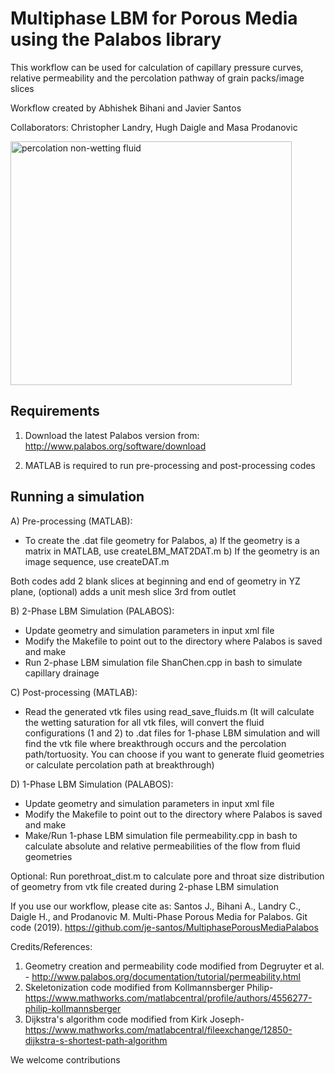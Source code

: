 # Multiphase LBM for Porous Media using the Palabos library

This workflow can be used for calculation of capillary pressure curves, relative permeability and the percolation pathway of grain packs/image slices

Workflow created by Abhishek Bihani and Javier Santos

Collaborators: Christopher Landry, Hugh Daigle and Masa Prodanovic

<img src="https://github.com/je-santos/MultiphasePorousMediaPalabos/blob/master/illustration.jpg" align="middle" width="450" height="390" alt="percolation non-wetting fluid" >

## Requirements

1) Download the latest Palabos version from: http://www.palabos.org/software/download

2) MATLAB is required to run pre-processing and post-processing codes

## Running a simulation

A) Pre-processing (MATLAB):

- To create the .dat file geometry for Palabos,
a) If the geometry is a matrix in MATLAB, use createLBM_MAT2DAT.m
b) If the geometry is an image sequence, use createDAT.m

Both codes add 2 blank slices at beginning and end of geometry in YZ plane, (optional) adds a unit mesh slice 3rd from outlet

B) 2-Phase LBM Simulation (PALABOS):

- Update geometry and simulation parameters in input xml file
- Modify the Makefile to point out to the directory where Palabos is saved and make
- Run 2-phase LBM simulation file ShanChen.cpp in bash to simulate capillary drainage

C) Post-processing (MATLAB):

- Read the generated vtk files using read_save_fluids.m
(It will calculate the wetting saturation for all vtk files, will convert the fluid configurations (1 and 2) to .dat files for 1-phase LBM simulation and will find the vtk file where breakthrough occurs and the percolation path/tortuosity. You can choose if you want to generate fluid geometries or calculate percolation path at breakthrough)

D) 1-Phase LBM Simulation (PALABOS):

- Update geometry and simulation parameters in input xml file
- Modify the Makefile to point out to the directory where Palabos is saved and make
- Make/Run 1-phase LBM simulation file permeability.cpp in bash to calculate absolute and relative permeabilities of the flow from fluid geometries

Optional: Run porethroat_dist.m to calculate pore and throat size distribution of geometry from vtk file created during 2-phase LBM simulation

If you use our workflow, please cite as: Santos J., Bihani A., Landry C., Daigle H., and Prodanovic M. Multi-Phase Porous Media for Palabos. Git code (2019). https://github.com/je-santos/MultiphasePorousMediaPalabos

Credits/References:
1. Geometry creation and permeability code modified from Degruyter et al. - http://www.palabos.org/documentation/tutorial/permeability.html
2. Skeletonization code modified from Kollmannsberger Philip- https://www.mathworks.com/matlabcentral/profile/authors/4556277-philip-kollmannsberger
3. Dijkstra's algorithm code modified from Kirk Joseph- https://www.mathworks.com/matlabcentral/fileexchange/12850-dijkstra-s-shortest-path-algorithm


We welcome contributions
